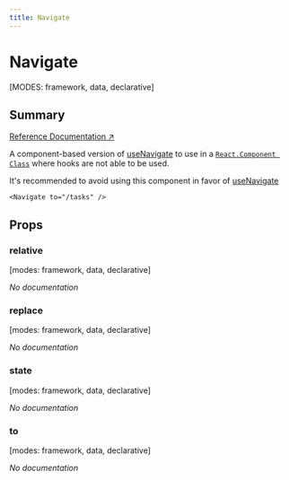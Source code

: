 ```yaml
---
title: Navigate
---
```


# Navigate

[MODES: framework, data, declarative]

## Summary

[Reference Documentation ↗](https://api.reactrouter.com/v7/functions/react_router.Navigate.html)

A component-based version of [useNavigate](../hooks/useNavigate) to use in a [`React.Component
Class`](https://reactjs.org/docs/react-component.html) where hooks are not
able to be used.

It's recommended to avoid using this component in favor of [useNavigate](../hooks/useNavigate)

```tsx
<Navigate to="/tasks" />
```

## Props

### relative

[modes: framework, data, declarative]

_No documentation_

### replace

[modes: framework, data, declarative]

_No documentation_

### state

[modes: framework, data, declarative]

_No documentation_

### to

[modes: framework, data, declarative]

_No documentation_
